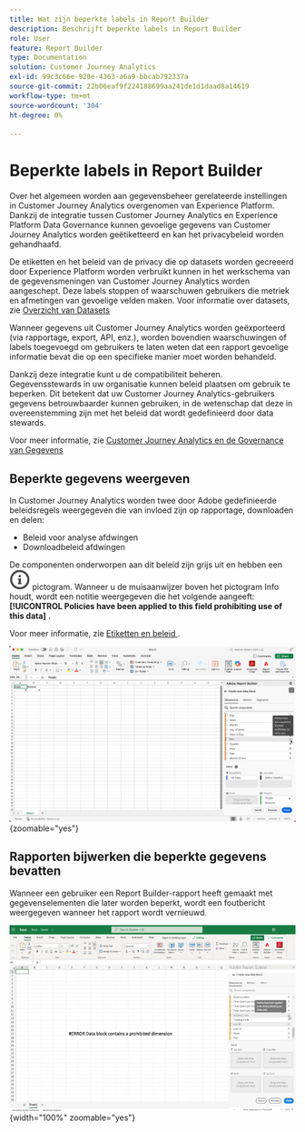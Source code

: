 ```yaml
---
title: Wat zijn beperkte labels in Report Builder
description: Beschrijft beperkte labels in Report Builder
role: User
feature: Report Builder
type: Documentation
solution: Customer Journey Analytics
exl-id: 99c3c66e-928e-4363-a6a9-bbcab792337a
source-git-commit: 22b06eaf9f224188699aa241de1d1daad8a14619
workflow-type: tm+mt
source-wordcount: '304'
ht-degree: 0%

---
```


# Beperkte labels in Report Builder

Over het algemeen worden aan gegevensbeheer gerelateerde instellingen in Customer Journey Analytics overgenomen van Experience Platform. Dankzij de integratie tussen Customer Journey Analytics en Experience Platform Data Governance kunnen gevoelige gegevens van Customer Journey Analytics worden geëtiketteerd en kan het privacybeleid worden gehandhaafd.

De etiketten en het beleid van de privacy die op datasets worden gecreeerd door Experience Platform worden verbruikt kunnen in het werkschema van de gegevensmeningen van Customer Journey Analytics worden aangeschept. Deze labels stoppen of waarschuwen gebruikers die metriek en afmetingen van gevoelige velden maken. Voor informatie over datasets, zie [ Overzicht van Datasets ](https://experienceleague.adobe.com/en/docs/experience-platform/catalog/datasets/overview)

Wanneer gegevens uit Customer Journey Analytics worden geëxporteerd (via rapportage, export, API, enz.), worden bovendien waarschuwingen of labels toegevoegd om gebruikers te laten weten dat een rapport gevoelige informatie bevat die op een specifieke manier moet worden behandeld.

Dankzij deze integratie kunt u de compatibiliteit beheren. Gegevensstewards in uw organisatie kunnen beleid plaatsen om gebruik te beperken. Dit betekent dat uw Customer Journey Analytics-gebruikers gegevens betrouwbaarder kunnen gebruiken, in de wetenschap dat deze in overeenstemming zijn met het beleid dat wordt gedefinieerd door data stewards.

Voor meer informatie, zie [ Customer Journey Analytics en de Governance van Gegevens ](https://experienceleague.adobe.com/en/docs/analytics-platform/using/cja-privacy/privacy-overview)

## Beperkte gegevens weergeven

In Customer Journey Analytics worden twee door Adobe gedefinieerde beleidsregels weergegeven die van invloed zijn op rapportage, downloaden en delen:

* Beleid voor analyse afdwingen
* Downloadbeleid afdwingen

De componenten onderworpen aan dit beleid zijn grijs uit en hebben een ![ InfoOutline ](/help/assets/icons/InfoOutline.svg) pictogram. Wanneer u de muisaanwijzer boven het pictogram Info houdt, wordt een notitie weergegeven die het volgende aangeeft: **[!UICONTROL Policies have been applied to this field prohibiting use of this data]** .

Voor meer informatie, zie [ Etiketten en beleid ](https://experienceleague.adobe.com/en/docs/analytics-platform/using/cja-dataviews/data-governance).


![ de beleidsnota die op het verboden gebruik van gegevens wijst.](assets/restricted-label.png){zoomable="yes"}


## Rapporten bijwerken die beperkte gegevens bevatten

Wanneer een gebruiker een Report Builder-rapport heeft gemaakt met gegevenselementen die later worden beperkt, wordt een foutbericht weergegeven wanneer het rapport wordt vernieuwd.

![ het foutenbericht wordt getoond nadat de gegevenselementen later worden beperkt.](assets/error-restricted-data.png){width="100%" zoomable="yes"}
